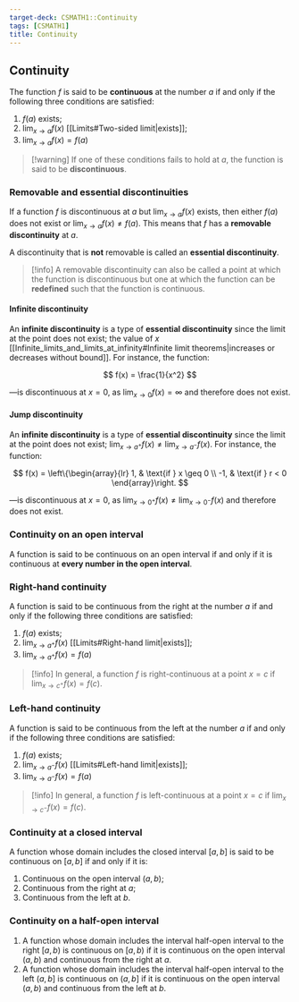 ```yaml
---
target-deck: CSMATH1::Continuity
tags: [CSMATH1]
title: Continuity
---
```


## Continuity

The function $f$ is said to be **continuous** at the number $a$ if and only if the following three conditions are satisfied:

1. $f(a)$ exists;
2. $\lim_{x \to a} f(x)$ [[Limits#Two-sided limit|exists]];
3. $\lim_{x \to a} f(x) = f(a)$

>[!warning] If one of these conditions fails to hold at $a$, the function is said to be **discontinuous**.

<!--ID: 1707819157587-->

### Removable and essential discontinuities

If a function $f$ is discontinuous at $a$ but $\lim_{x \to a} f(x)$ exists, then either $f(a)$ does not exist or $\lim_{x \to a} f(x) \neq f(a)$. This means that $f$ has a **removable discontinuity** at $a$.

A discontinuity that is **not** removable is called an **essential discontinuity**.

>[!info] A removable discontinuity can also be called a point at which the function is discontinuous but one at which the function can be **redefined** such that the function is continuous.

<!--ID: 1707819157593-->

#### Infinite discontinuity

An **infinite discontinuity** is a type of **essential discontinuity** since the limit at the point does not exist; the value of $x$ [[Infinite_limits_and_limits_at_infinity#Infinite limit theorems|increases or decreases without bound]]. For instance, the function:

$$
f(x) = \frac{1}{x^2}
$$

—is discontinuous at $x=0$, as $\lim_{x \to 0} f(x) = \infty$ and therefore does not exist.

<!--ID: 1707819157598-->

#### Jump discontinuity

An **infinite discontinuity** is a type of **essential discontinuity** since the limit at the point does not exist; $\lim_{x \to a^+} f(x) \neq \lim_{x \to a^-} f(x)$. For instance, the function:

$$
f(x) = \left\{\begin{array}{lr}
1, & \text{if } x \geq 0 \\
-1, & \text{if } r < 0 
\end{array}\right.
$$

—is discontinuous at $x=0$, as $\lim_{x \to 0^+} f(x) \neq \lim_{x \to 0^-} f(x)$ and therefore does not exist.

<!--ID: 1707819157604-->

### Continuity on an open interval

A function is said to be continuous on an open interval if and only if it is continuous at **every number in the open interval**.

<!--ID: 1707819157609-->

### Right-hand continuity

A function is said to be continuous from the right at the number $a$ if and only if the following three conditions are satisfied:

1. $f(a)$ exists;
2. $\lim_{x \to a^+} f(x)$ [[Limits#Right-hand limit|exists]];
3. $\lim_{x \to a^+} f(x) = f(a)$

>[!info] In general, a function $f$ is right-continuous at a point $x=c$ if $\lim_{x \to c^+} f(x) = f(c)$.

<!--ID: 1707819157614-->

### Left-hand continuity

A function is said to be continuous from the left at the number $a$ if and only if the following three conditions are satisfied:

1. $f(a)$ exists;
2. $\lim_{x \to a^-} f(x)$ [[Limits#Left-hand limit|exists]];
3. $\lim_{x \to a^-} f(x) = f(a)$

>[!info] In general, a function $f$ is left-continuous at a point $x=c$ if $\lim_{x \to c^-} f(x) = f(c)$.

<!--ID: 1707819157617-->

### Continuity at a closed interval

A function whose domain includes the closed interval $[a, b]$ is said to be continuous on $[a, b]$ if and only if it is:

1. Continuous on the open interval $(a, b)$;
2. Continuous from the right at $a$;
3. Continuous from the left at $b$.
<!--ID: 1707819157622-->

### Continuity on a half-open interval

 1. A function whose domain includes the interval half-open interval to the right $[a, b)$ is continuous on $[a, b)$ if it is continuous on the open interval $(a, b)$ and continuous from the right at $a$.
 2. A function whose domain includes the interval half-open interval to the left $(a, b]$ is continuous on $(a, b]$ if it is continuous on the open interval $(a, b)$ and continuous from the left at $b$.
<!--ID: 1707819157626-->
